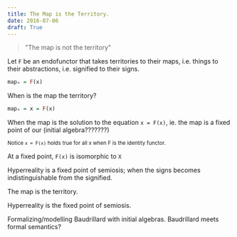 ```yaml
---
title: The Map is the Territory.
date: 2016-07-06
draft: True
---
```



> "The map is not the territory"

Let `F` be an endofunctor that takes territories to their maps, i.e. things to their abstractions, i.e. signified to their signs.

```haskell
mapₓ = F(x)
```

When is the map the territory?

```haskell
mapₓ = x = F(x)
```

When the map is the solution to the equation `x = F(x)`, ie. the map is a fixed point of our (initial algebra???????)


<sub>Notice `x = F(x)` holds true for all x when F is the identity functor.</sub>

At a fixed point, `F(x)` is isomorphic to `X`

Hyperreality is a fixed point of semiosis; when the signs becomes indistinguishable from the signified.





The map is the territory.

Hyperreality is the fixed point of semiosis.

Formalizing/modelling Baudrillard with initial algebras.
Baudrillard meets formal semantics?
